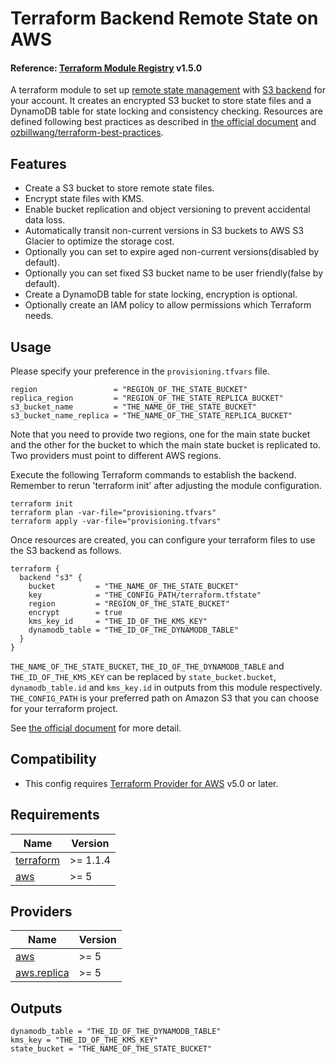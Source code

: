 # Terraform Backend Remote State on AWS

#### Reference: [Terraform Module Registry](https://registry.terraform.io/modules/nozaq/remote-state-s3-backend/aws) v1.5.0

A terraform module to set up [remote state management](https://www.terraform.io/docs/state/remote.html) with [S3 backend](https://www.terraform.io/docs/backends/types/s3.html) for your account. It creates an encrypted S3 bucket to store state files and a DynamoDB table for state locking and consistency checking.
Resources are defined following best practices as described in [the official document](https://www.terraform.io/docs/backends/types/s3.html#multi-account-aws-architecture) and [ozbillwang/terraform-best-practices](https://github.com/ozbillwang/terraform-best-practices).

## Features

- Create a S3 bucket to store remote state files.
- Encrypt state files with KMS.
- Enable bucket replication and object versioning to prevent accidental data loss.
- Automatically transit non-current versions in S3 buckets to AWS S3 Glacier to optimize the storage cost.
- Optionally you can set to expire aged non-current versions(disabled by default).
- Optionally you can set fixed S3 bucket name to be user friendly(false by default).
- Create a DynamoDB table for state locking, encryption is optional.
- Optionally create an IAM policy to allow permissions which Terraform needs.

## Usage

Please specify your preference in the `provisioning.tfvars` file.

```hcl
region                 = "REGION_OF_THE_STATE_BUCKET"
replica_region         = "REGION_OF_THE_STATE_REPLICA_BUCKET"
s3_bucket_name         = "THE_NAME_OF_THE_STATE_BUCKET"
s3_bucket_name_replica = "THE_NAME_OF_THE_STATE_REPLICA_BUCKET"
```

Note that you need to provide two regions, one for the main state bucket and the other for the bucket to which the main state bucket is replicated to. Two providers must point to different AWS regions.

Execute the following Terraform commands to establish the backend. Remember to rerun 'terraform init' after adjusting the module configuration.

```shell
terraform init
terraform plan -var-file="provisioning.tfvars"
terraform apply -var-file="provisioning.tfvars"
```

Once resources are created, you can configure your terraform files to use the S3 backend as follows.

```hcl
terraform {
  backend "s3" {
    bucket         = "THE_NAME_OF_THE_STATE_BUCKET"
    key            = "THE_CONFIG_PATH/terraform.tfstate"
    region         = "REGION_OF_THE_STATE_BUCKET"
    encrypt        = true
    kms_key_id     = "THE_ID_OF_THE_KMS_KEY"
    dynamodb_table = "THE_ID_OF_THE_DYNAMODB_TABLE"
  }
}
```

`THE_NAME_OF_THE_STATE_BUCKET`, `THE_ID_OF_THE_DYNAMODB_TABLE` and `THE_ID_OF_THE_KMS_KEY` can be replaced by `state_bucket.bucket`, `dynamodb_table.id` and `kms_key.id` in outputs from this module respectively. `THE_CONFIG_PATH` is your preferred path on Amazon S3 that you can choose for your terraform project.

See [the official document](https://www.terraform.io/docs/backends/types/s3.html#example-configuration) for more detail.

## Compatibility

- This config requires [Terraform Provider for AWS](https://github.com/terraform-providers/terraform-provider-aws) v5.0 or later.

<!-- BEGINNING OF PRE-COMMIT-TERRAFORM DOCS HOOK -->
## Requirements

| Name | Version |
|------|---------|
| <a name="requirement_terraform"></a> [terraform](#requirement\_terraform) | >= 1.1.4 |
| <a name="requirement_aws"></a> [aws](#requirement\_aws) | >= 5 |

## Providers

| Name | Version |
|------|---------|
| <a name="provider_aws"></a> [aws](#provider\_aws) | >= 5 |
| <a name="provider_aws.replica"></a> [aws.replica](#provider\_aws.replica) | >= 5 |

## Outputs

```shell
dynamodb_table = "THE_ID_OF_THE_DYNAMODB_TABLE"
kms_key = "THE_ID_OF_THE_KMS_KEY"
state_bucket = "THE_NAME_OF_THE_STATE_BUCKET"
```